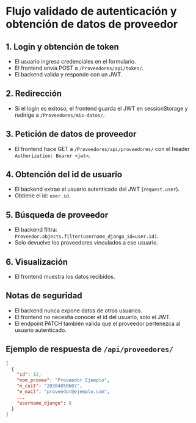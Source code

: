 # Flujo validado de autenticación y obtención de datos de proveedor

## 1. Login y obtención de token
- El usuario ingresa credenciales en el formulario.
- El frontend envía POST a `/Proveedores/api/token/`.
- El backend valida y responde con un JWT.

## 2. Redirección
- Si el login es exitoso, el frontend guarda el JWT en sessionStorage y redirige a `/Proveedores/mis-datos/`.

## 3. Petición de datos de proveedor
- El frontend hace GET a `/Proveedores/api/proveedores/` con el header `Authorization: Bearer <jwt>`.

## 4. Obtención del id de usuario
- El backend extrae el usuario autenticado del JWT (`request.user`).
- Obtiene el id: `user.id`.

## 5. Búsqueda de proveedor
- El backend filtra: `Proveedor.objects.filter(username_django_id=user.id)`.
- Solo devuelve los proveedores vinculados a ese usuario.

## 6. Visualización
- El frontend muestra los datos recibidos.

## Notas de seguridad
- El backend nunca expone datos de otros usuarios.
- El frontend no necesita conocer el id del usuario, solo el JWT.
- El endpoint PATCH también valida que el proveedor pertenezca al usuario autenticado.

## Ejemplo de respuesta de `/api/proveedores/`
```json
[
  {
    "id": 12,
    "nom_provee": "Proveedor Ejemplo",
    "n_cuit": "20304050607",
    "e_mail": "proveedor@ejemplo.com",
    ...
    "username_django": 8
  }
]
```
